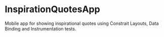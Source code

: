 # InspirationQuotesApp

Mobile app for showing inspirational quotes using Constrait Layouts, Data Binding and Instrumentation tests.
